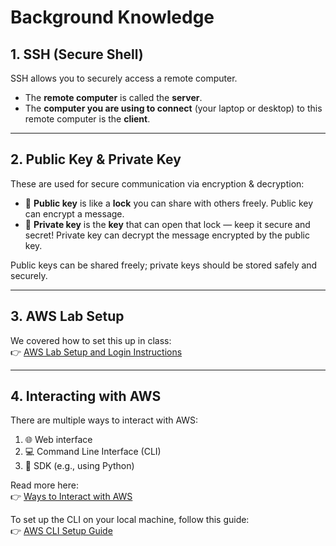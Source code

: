 # Background Knowledge

## 1. SSH (Secure Shell)
SSH allows you to securely access a remote computer.  
- The **remote computer** is called the **server**.  
- The **computer you are using to connect** (your laptop or desktop) to this remote computer is the **client**.

---

## 2. Public Key & Private Key

These are used for secure communication via encryption & decryption:

- 🔐 **Public key** is like a **lock** you can share with others freely. Public key can encrypt a message.
- 🔑 **Private key** is the **key** that can open that lock — keep it secure and secret! Private key can decrypt the message encrypted by the public key.

Public keys can be shared freely; private keys should be stored safely and securely.

---

## 3. AWS Lab Setup
We covered how to set this up in class:  
👉 [AWS Lab Setup and Login Instructions](https://pages.github.ubc.ca/MDS-2024-25/DSCI_525_web-cloud-comp_students/lectures/lecture3.html#aws-lab-setup)

---

## 4. Interacting with AWS

There are multiple ways to interact with AWS:

1. 🌐 Web interface  
2. 💻 Command Line Interface (CLI)  
3. 🐍 SDK (e.g., using Python)

Read more here:  
👉 [Ways to Interact with AWS](https://pages.github.ubc.ca/MDS-2024-25/DSCI_525_web-cloud-comp_students/lectures/lecture3.html#ways-to-interact-with-aws)

To set up the CLI on your local machine, follow this guide:  
👉 [AWS CLI Setup Guide](https://docs.aws.amazon.com/cli/latest/userguide/getting-started-install.html)